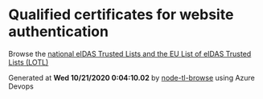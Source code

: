 # Qualified certificates for website authentication 
 Browse the [national eIDAS Trusted Lists and the EU List of eIDAS Trusted Lists (LOTL)](https://webgate.ec.europa.eu/tl-browser/#/) 
 
 
Generated at **Wed 10/21/2020  0:04:10.02** by [node-tl-browse](https://github.com/ymedlop/node-tl-browser) using Azure Devops 
